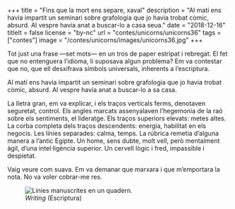 +++
title = "Fins que la mort ens separe, xaval"
description = "Al matí ens havia impartit un seminari sobre grafologia que jo havia trobat còmic, absurd. Al vespre havia anat a buscar-lo a casa seua."
date = "2018-12-16"
titleIt = false
license = "by-nc"
url = "contes/unicorns/unicorns36"
tags = ["contes"]
image = "/contes/unicorns/images/unicorns36.jpg"
+++

Tot just una frase —set mots— en un tros de paper estripat i rebregat. El fet que no entenguera l’idioma, li suposava algun problema? Em va contestar que no, que ell desxifrava símbols universals, inherents a l’escriptura.

Al matí ens havia impartit un seminari sobre grafologia que jo havia trobat còmic, absurd. Al vespre havia anat a buscar-lo a sa casa.

La lletra gran, em va explicar, i els traços verticals ferms, denotaven seguretat, control. Els angles marcats assenyalaven l’hegemonia de la raó sobre els sentiments, el lideratge. Els traços superiors elevats: metes altes. La corba completa dels traços descendents: energia, habilitat en els negocis. Les línies separades: calma, temps. La rúbrica remetia d’alguna manera a l’antic Egipte. Un home, sens dubte, molt vell, però mentalment àgil, d’una intel·ligència superior. Un cervell lògic i fred, impassible i despietat.

Vaig veure com suava. Em va demanar que marxara i que m’emportara la nota. No va voler cobrar-me res.

<figure class="illustration"><img src="/contes/unicorns/images/unicorns36.jpg" alt="Línies manuscrites en un quadern."><figcaption><em>Writing</em> (Escriptura)</figcaption></figure>

